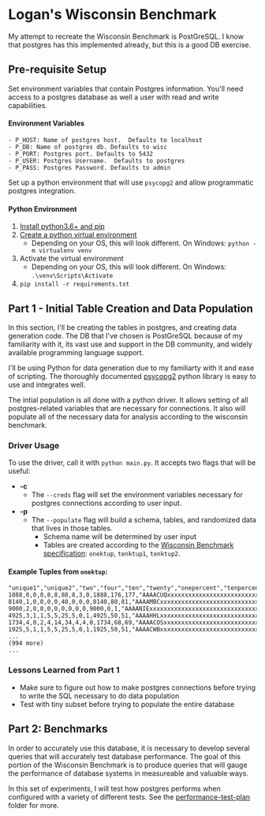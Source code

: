 # Logan's Wisconsin Benchmark

My attempt to recreate the Wisconsin Benchmark is PostGreSQL.  I know that postgres has this implemented already, but this is a good DB exercise.

## Pre-requisite Setup

Set environment variables that contain Postgres information.  You'll need access to a postgres database as well a user with read and write capabilities.

#### Environment Variables
    - P_HOST: Name of postgres host.  Defaults to localhost
    - P_DB: Name of postgres db. Defaults to wisc
    - P_PORT: Postgres port. Defaults to 5432
    - P_USER: Postgres Username.  Defaults to postgres
    - P_PASS: Postgres Password. Defaults to admin

Set up a python environment that will use `psycopg2` and allow programmatic postgres integration.

#### Python Environment
1. [Install python3.6+ and pip](https://www.makeuseof.com/tag/install-pip-for-python/)
2. [Create a python virtual environment](https://packaging.python.org/guides/installing-using-pip-and-virtualenv/)
    - Depending on your OS, this will look different.  On Windows: `python -m virtualenv venv`
3. Activate the virtual environment
    - Depending on your OS, this will look different.  On Windows: `.\venv\Scripts\Activate`
4. `pip install -r requirements.txt`

## Part 1 - Initial Table Creation and Data Population

In this section, I'll be creating the tables in postgres, and creating data generation code.  The DB that I've chosen is PostGreSQL because of my familiarity with it, its vast use and support in the DB community, and widely available programming language support.

I'll be using Python for data generation due to my familiarty with it and ease of scripting.  The thoroughly documented [psycopg2](http://initd.org/psycopg/docs/) python library is easy to use and integrates well.

The intial population is all done with a python driver. It allows setting of all postgres-related variables that are necessary for connections.  It also will populate all of the necessary data for analysis according to the wisconsin benchmark.

### Driver Usage

To use the driver, call it with `python main.py`.  It accepts two flags that will be useful:

- __-c__ 
    - The `--creds` flag will set the environment variables necessary for postgres connections according to user input.
- __-p__ 
    - The `--populate` flag will build a schema, tables, and randomized data that lives in those tables.
        - Schema name will be determined by user input
        - Tables are created according to the [Wisconsin Benchmark specification](http://jimgray.azurewebsites.net/benchmarkhandbook/chapter4.pdf): `onektup`, `tenktup1`, `tenktup2`.

#### Example Tuples from `onektup`:
```
"unique1","unique2","two","four","ten","twenty","onepercent","tenpercent","twentypercent","fiftypercent","unique3","evenonepercent","oddonepercent","stringu1","stringu2","string4"
1888,0,0,0,8,8,88,8,3,0,1888,176,177,"AAAACUQxxxxxxxxxxxxxxxxxxxxxxxxxxxxxxxxxxxxxxxxxxxxx","AAAAAAAxxxxxxxxxxxxxxxxxxxxxxxxxxxxxxxxxxxxxxxxxxxxx","AAAAxxxxxxxxxxxxxxxxxxxxxxxxxxxxxxxxxxxxxxxxxxxxxxxx"
8140,1,0,0,0,0,40,0,0,0,8140,80,81,"AAAAMBCxxxxxxxxxxxxxxxxxxxxxxxxxxxxxxxxxxxxxxxxxxxxx","AAAAAABxxxxxxxxxxxxxxxxxxxxxxxxxxxxxxxxxxxxxxxxxxxxx","HHHHxxxxxxxxxxxxxxxxxxxxxxxxxxxxxxxxxxxxxxxxxxxxxxxx"
9000,2,0,0,0,0,0,0,0,0,9000,0,1,"AAAANIExxxxxxxxxxxxxxxxxxxxxxxxxxxxxxxxxxxxxxxxxxxxx","AAAAAACxxxxxxxxxxxxxxxxxxxxxxxxxxxxxxxxxxxxxxxxxxxxx","OOOOxxxxxxxxxxxxxxxxxxxxxxxxxxxxxxxxxxxxxxxxxxxxxxxx"
4925,3,1,1,5,5,25,5,0,1,4925,50,51,"AAAAHHLxxxxxxxxxxxxxxxxxxxxxxxxxxxxxxxxxxxxxxxxxxxxx","AAAAAADxxxxxxxxxxxxxxxxxxxxxxxxxxxxxxxxxxxxxxxxxxxxx","VVVVxxxxxxxxxxxxxxxxxxxxxxxxxxxxxxxxxxxxxxxxxxxxxxxx"
1734,4,0,2,4,14,34,4,4,0,1734,68,69,"AAAACOSxxxxxxxxxxxxxxxxxxxxxxxxxxxxxxxxxxxxxxxxxxxxx","AAAAAAExxxxxxxxxxxxxxxxxxxxxxxxxxxxxxxxxxxxxxxxxxxxx","AAAAxxxxxxxxxxxxxxxxxxxxxxxxxxxxxxxxxxxxxxxxxxxxxxxx"
1925,5,1,1,5,5,25,5,0,1,1925,50,51,"AAAACWBxxxxxxxxxxxxxxxxxxxxxxxxxxxxxxxxxxxxxxxxxxxxx","AAAAAAFxxxxxxxxxxxxxxxxxxxxxxxxxxxxxxxxxxxxxxxxxxxxx","HHHHxxxxxxxxxxxxxxxxxxxxxxxxxxxxxxxxxxxxxxxxxxxxxxxx"
...
(994 more)
...
```

### Lessons Learned from Part 1

- Make sure to figure out how to make postgres connections before trying to write the SQL necessary to do data population
- Test with tiny subset before trying to populate the entire database

## Part 2: Benchmarks

In order to accurately use this database, it is necessary to develop several queries that will accurately test database performance.  The goal of this portion of the Wisconsin Benchmark is to produce queries that will gauge the performance of database systems in measureable and valuable ways.

In this set of experiments, I will test how postgres performs when configured with a variety of different tests.  See the [performance-test-plan](./performance-test-plan) folder for more.